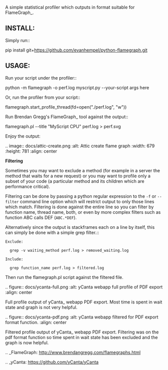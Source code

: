 A simple statistical profiler which outputs in format suitable for FlameGraph_.

INSTALL:
--------

Simply run::

  pip install git+https://github.com/evanhempel/python-flamegraph.git

USAGE:
------

Run your script under the profiler::

  python -m flamegraph -o perf.log myscript.py --your-script args here

Or, run the profiler from your script::

  flamegraph.start_profile_thread(fd=open("./perf.log", "w"))

Run Brendan Gregg's FlameGraph_ tool against the output::

  flamegraph.pl --title "MyScript CPU" perf.log > perf.svg

Enjoy the output:

.. image:: docs/attic-create.png
  :alt: Attic create flame graph
  :width: 679
  :height: 781
  :align: center

**Filtering**

Sometimes you may want to exclude a method
(for example in a server the method that waits for a new request)
or you may want to profile only a subset of your code
(a particular method and its children which are performance critical).

Filtering can be done by passing a python regular expression to the
``-f`` or ``--filter`` command line option
which will restrict output to only those lines which match.
Filtering is done against the entire line so you can filter by
function name, thread name, both, or even by
more complex filters such as function ABC calls DEF (``ABC.*DEF``).

Alternatively since the output is stackframes each on a line by itself,
this can simply be done with a simple grep filter.::

    Exclude:

      grep -v waiting_method perf.log > removed_waiting.log

    Include:

      grep function_name perf.log > filtered.log

Then run the flamegraph.pl script against the filtered file.

.. figure:: docs/ycanta-full.png
  :alt: yCanta webapp full profile of PDF export
  :align: center

  Full profile output of yCanta_ webapp PDF export.  Most time is
  spent in wait state and graph is not very helpful.

.. figure:: docs/ycanta-pdf.png
  :alt: yCanta webapp filtered for PDF export format function.
  :align: center

  Filtered profile output of yCanta_ webapp PDF export.  Filtering was on the
  pdf format function so time spent in wait state has been excluded and the
  graph is now helpful.

.. _FlameGraph: http://www.brendangregg.com/flamegraphs.html

.. _yCanta: https://github.com/yCanta/yCanta

